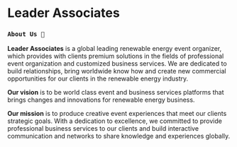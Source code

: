 # Leader Associates

### `About Us 👋`

**Leader Associates** is a global leading renewable energy event organizer, which provides with clients premium solutions in the fields of professional event organization and customized business services. We are dedicated to build relationships, bring worldwide know how and create new commercial opportunities for our clients in the renewable energy industry.

**Our vision** is to be world class event and business services platforms that brings changes and innovations for renewable energy business.

**Our mission** is to produce creative event experiences that meet our clients strategic goals. With a dedication to excellence, we committed to provide professional business services to our clients and build interactive communication and networks to share knowledge and experiences globally.

​

